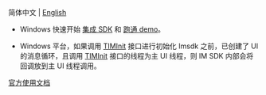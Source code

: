 简体中文 | [English](./README_EN.md)

- Windows 快速开始 [集成 SDK](https://cloud.tencent.com/document/product/269/33489) 和 [跑通 demo](https://cloud.tencent.com/document/product/269/33488)。

- Windows 平台，如果调用 [TIMInit](https://cloud.tencent.com/document/product/269/33546#timinit) 接口进行初始化 Imsdk 之前，已创建了 UI 的消息循环，且调用 [TIMInit](https://cloud.tencent.com/document/product/269/33546#timinit) 接口的线程为主 UI 线程，则 IM SDK 内部会将回调放到主 UI 线程调用。


[官方使用文档](https://cloud.tencent.com/document/product/269/33543)
